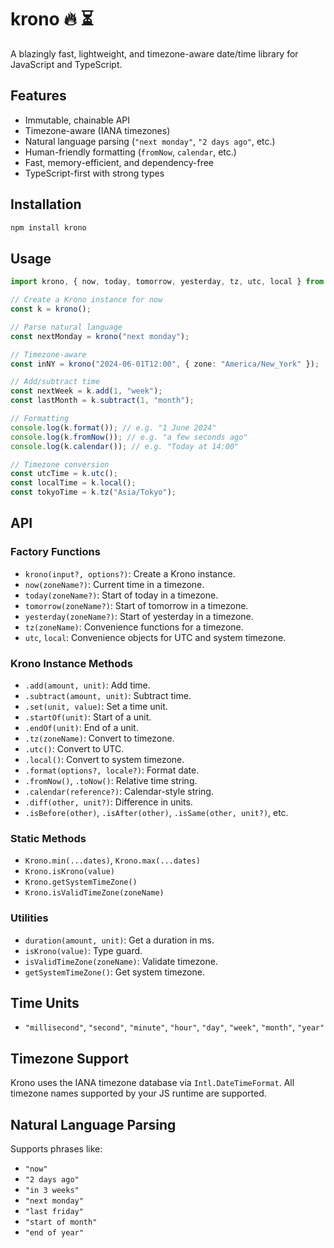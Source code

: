 # krono 🔥 ⏳

A blazingly fast, lightweight, and timezone-aware date/time library for JavaScript and TypeScript.

## Features

- Immutable, chainable API
- Timezone-aware (IANA timezones)
- Natural language parsing (`"next monday"`, `"2 days ago"`, etc.)
- Human-friendly formatting (`fromNow`, `calendar`, etc.)
- Fast, memory-efficient, and dependency-free
- TypeScript-first with strong types

## Installation

```bash
npm install krono
```

## Usage

```typescript
import krono, { now, today, tomorrow, yesterday, tz, utc, local } from "krono";

// Create a Krono instance for now
const k = krono();

// Parse natural language
const nextMonday = krono("next monday");

// Timezone-aware
const inNY = krono("2024-06-01T12:00", { zone: "America/New_York" });

// Add/subtract time
const nextWeek = k.add(1, "week");
const lastMonth = k.subtract(1, "month");

// Formatting
console.log(k.format()); // e.g. "1 June 2024"
console.log(k.fromNow()); // e.g. "a few seconds ago"
console.log(k.calendar()); // e.g. "Today at 14:00"

// Timezone conversion
const utcTime = k.utc();
const localTime = k.local();
const tokyoTime = k.tz("Asia/Tokyo");
```

## API

### Factory Functions

- `krono(input?, options?)`: Create a Krono instance.
- `now(zoneName?)`: Current time in a timezone.
- `today(zoneName?)`: Start of today in a timezone.
- `tomorrow(zoneName?)`: Start of tomorrow in a timezone.
- `yesterday(zoneName?)`: Start of yesterday in a timezone.
- `tz(zoneName)`: Convenience functions for a timezone.
- `utc`, `local`: Convenience objects for UTC and system timezone.

### Krono Instance Methods

- `.add(amount, unit)`: Add time.
- `.subtract(amount, unit)`: Subtract time.
- `.set(unit, value)`: Set a time unit.
- `.startOf(unit)`: Start of a unit.
- `.endOf(unit)`: End of a unit.
- `.tz(zoneName)`: Convert to timezone.
- `.utc()`: Convert to UTC.
- `.local()`: Convert to system timezone.
- `.format(options?, locale?)`: Format date.
- `.fromNow()`, `.toNow()`: Relative time string.
- `.calendar(reference?)`: Calendar-style string.
- `.diff(other, unit?)`: Difference in units.
- `.isBefore(other)`, `.isAfter(other)`, `.isSame(other, unit?)`, etc.

### Static Methods

- `Krono.min(...dates)`, `Krono.max(...dates)`
- `Krono.isKrono(value)`
- `Krono.getSystemTimeZone()`
- `Krono.isValidTimeZone(zoneName)`

### Utilities

- `duration(amount, unit)`: Get a duration in ms.
- `isKrono(value)`: Type guard.
- `isValidTimeZone(zoneName)`: Validate timezone.
- `getSystemTimeZone()`: Get system timezone.

## Time Units

- `"millisecond"`, `"second"`, `"minute"`, `"hour"`, `"day"`, `"week"`, `"month"`, `"year"`

## Timezone Support

Krono uses the IANA timezone database via `Intl.DateTimeFormat`. All timezone names supported by your JS runtime are supported.

## Natural Language Parsing

Supports phrases like:

- `"now"`
- `"2 days ago"`
- `"in 3 weeks"`
- `"next monday"`
- `"last friday"`
- `"start of month"`
- `"end of year"`
